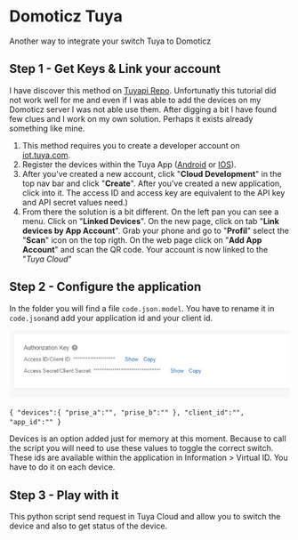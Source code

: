 # Domoticz Tuya

Another way to integrate your switch Tuya to Domoticz

## Step 1 - Get Keys & Link your account
I have discover this method on [Tuyapi Repo](https://github.com/codetheweb/tuyapi/blob/master/docs/SETUP.md). 
Unfortunatly this tutorial did not work well for me and even if I was able to add the devices on my Domoticz server I was not able use them.
After digging a bit I have found few clues and I work on my own solution. 
Perhaps it exists already something like mine.

1. This method requires you to create a developer account on [iot.tuya.com](https://iot.tuya.com). 
2. Register the devices within the Tuya App ([Android](https://play.google.com/store/apps/details?id=com.tuya.smart&hl=fr) or [IOS](https://apps.apple.com/fr/app/tuyasmart/id1034649547)). 
3. After you've created a new account, click "**Cloud Development**" in the top nav bar and click "**Create**".  After you've created a new application, click into it.  The access ID and access key are equivalent to the API key and API secret values need.)
4. From there the solution is a bit different. On the left pan you can see a menu. Click on "**Linked Devices**". On the new page, click on tab "**Link devices by App Account**". Grab your phone and go to "**Profil**" select the "**Scan**" icon on the top rigth. On the web page click on "**Add App Account**" and scan the QR code. Your account is now linked to the "_Tuya Cloud_"

## Step 2 - Configure the application
In the folder you will find a file `code.json.model`. You have to rename it in `code.json`and add your application id and your client id.

![Get Ids](assets/1.jpg)

`{
   "devices":{
      "prise_a":"",
      "prise_b":""
   },
   "client_id":"",
   "app_id":""
}`

Devices is an option added just for memory at this moment. Because to call the script you will need to use these values to toggle the correct switch. These ids are available within the application in Information > Virtual ID. You have to do it on each device.

## Step 3 - Play with it
This python script send request in Tuya Cloud and allow you to switch the device and also to get status of the device.

